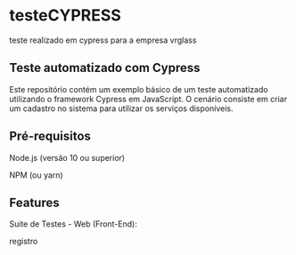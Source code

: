 # testeCYPRESS
teste realizado em cypress para a empresa vrglass


## Teste automatizado com Cypress
Este repositório contém um exemplo básico de um teste automatizado utilizando o framework Cypress em JavaScript.
O cenário consiste em criar um cadastro no sistema para utilizar os serviços disponíveis.

## Pré-requisitos
  Node.js (versão 10 ou superior)
  
  NPM (ou yarn)

## Features
Suite de Testes - Web (Front-End):

 registro
